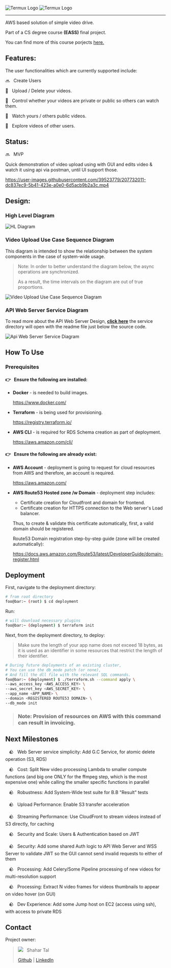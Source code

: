 ![Termux Logo](./assets/logo/streamtime-logo-white.png#gh-dark-mode-only)
![Termux Logo](./assets/logo/streamtime-logo-black.png#gh-light-mode-only)

<hr>

AWS based solution of simple video drive.

Part of a CS degree course <strong>(EASS)</strong> final project.

You can find more of this course porjects <a href="https://github.com/EASS-HIT-PART-A-2022-CLASS-II">here.</a>

## Features:

The user functionalities which are currently supported include:

:soon: &nbsp; Create Users

:gem: &nbsp; Upload / Delete your videos.

:gem: &nbsp; Control whether your videos are private or public so others can watch them.

:gem: &nbsp; Watch yours / others public videos.

:gem: &nbsp; Explore videos of other users.


## Status:

:soon: &nbsp; MVP

Quick demonstration of video upload using with GUI and edits video & watch it using api via postman, until UI support those.



https://user-images.githubusercontent.com/39523779/207732011-dc837ec9-5b41-423e-a0e0-6d5acb9b2a3c.mp4



## Design:

### High Level Diagram

![HL Diagram](./assets/diagrams/hl_architecture_diagram.jpg)

### Video Upload Use Case Sequence Diagram

This diagram is intended to show the relationship between the system components in the case of system-wide usage.

> Note: In order to better understand the diagram below, the async operations are synchronized.
>
> As a result, the time intervals on the diagram are out of true proportions.

![Video Upload Use Case Sequence Diagram](./assets/diagrams/video_upload_use_case_seq_diagram.jpg)

### API Web Server Service Diagram

To read more about the API Web Server Design, <strong>[click here](./services/api/)</strong> the service directory will open with the readme file just below the source code.

![Api Web Server Service Diagram](./services/api/abstract_web_api_architecture_diagram.jpg)


## How To Use

### Prerequisites

#### :point_right: &nbsp; Ensure the following are installed:

- <b>Docker</b> - is needed to build images.

    https://www.docker.com/

- <b>Terraform</b> - is being used for provisioning.

    https://registry.terraform.io/

- <b>AWS CLI</b> - is required for RDS Schema creation as part of deployment.

    https://aws.amazon.com/cli/

#### :point_right: &nbsp; Ensure the following are already exist:

- <b>AWS Account</b> - deployment is going to request for cloud resources from AWS and therefore, an account is required.

    https://aws.amazon.com/

- <b>AWS Route53 Hosted zone /w Domain</b> - deployment step includes:
  - Certificate creation for Cloudfront and domain for frontend.
  - Certificate creation for HTTPS connection to the Web server's Load balancer.

  Thus, to create & validate this certificate automatically, first, a valid domain should be registered.

    Route53 Domain registration step-by-step guide (zone will be created automatically):

    https://docs.aws.amazon.com/Route53/latest/DeveloperGuide/domain-register.html

## Deployment

First, navigate to the deployment directory:

```bash
# from root directory
foo@bar:~ (root) $ cd deployment
```

Run:

```bash
# will download necessary plugins
foo@bar:~ (deployment) $ terraform init
```

Next, from the deployment directory, to deploy:

> Make sure the length of your app name does not exceed 18 bytes, as it is used as an identifier in some resources that restrict the length of their identifier.

```bash
# During future deployments of an existing cluster,
# You can use the db_mode patch (or none),
# And fill the dll file with the relevant SQL commands.
foo@bar:~ (deployment) $ ./terraform.sh --command apply \
--aws_access_key <AWS_ACCESS_KEY> \
--aws_secret_key <AWS_SECRET_KEY> \
--app_name <APP_NAME> \
--domain <REGISTERED ROUTE53 DOMAIN> \
--db_mode init
```

> ### Note: Provision of resources on AWS with this command can result in invoicing.

## Next Milestones

&nbsp;&nbsp; :rock: &nbsp; Web Server service simplicity: Add G.C Service, for atomic delete operation (S3, RDS)

&nbsp;&nbsp; :rock: &nbsp; Cost: Split New video processing Lambda to smaller compute functions (and big one ONLY for the ffmpeg step, which is the most expensive one) while calling the smaller specific functions in parallel

&nbsp;&nbsp; :rock: &nbsp; Robustness: Add System-Wide test suite for B.B "Result" tests

&nbsp;&nbsp; :rock: &nbsp; Upload Performance: Enable S3 transfer acceleration

&nbsp;&nbsp; :rock: &nbsp; Streaming Performance: Use CloudFront to stream videos instead of S3 directly, for caching

&nbsp;&nbsp; :rock: &nbsp; Security and Scale: Users & Authentication based on JWT

&nbsp;&nbsp; :rock: &nbsp; Security: Add some shared Auth logic to API Web Server and WSS Server to validate JWT so the GUI cannot send invalid requests to either of them

&nbsp;&nbsp; :rock: &nbsp; Processing: Add Celery/Some Pipeline processing of new videos for multi-resolution support

&nbsp;&nbsp; :rock: &nbsp; Processing: Extract N video frames for videos thumbnails to appear on video hover (on GUI)

&nbsp;&nbsp; :rock: &nbsp; Dev Experience: Add some Jump host on EC2 (access using ssh), with access to private RDS



## Contact

Project owner:
> <a href="https://github.com/chapost1"><kbd><img src="https://avatars.githubusercontent.com/u/39523779?s=25"/></kbd></a> &nbsp; Shahar Tal
>
> [Github](https://github.com/chapost1) | [LinkedIn](https://www.linkedin.com/in/shahar-tal-4aa887166/) 

